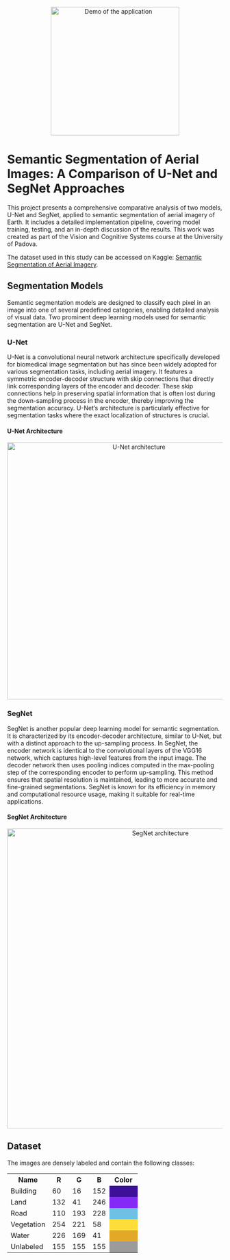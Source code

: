 <p align="center">
  <img src="satelliteimage.gif" alt="Demo of the application" width="300"/>
</p>

# Semantic Segmentation of Aerial Images: A Comparison of U-Net and SegNet Approaches

This project presents a comprehensive comparative analysis of two models, U-Net and SegNet, applied to semantic segmentation of aerial imagery of Earth. It includes a detailed implementation pipeline, covering model training, testing, and an in-depth discussion of the results. This work was created as part of the Vision and Cognitive Systems course at the University of Padova.

The dataset used in this study can be accessed on Kaggle: [Semantic Segmentation of Aerial Imagery](https://www.kaggle.com/datasets/humansintheloop/semantic-segmentation-of-aerial-imagery/data).


## Segmentation Models

Semantic segmentation models are designed to classify each pixel in an image into one of several predefined categories, enabling detailed analysis of visual data. Two prominent deep learning models used for semantic segmentation are U-Net and SegNet.

### U-Net

U-Net is a convolutional neural network architecture specifically developed for biomedical image segmentation but has since been widely adopted for various segmentation tasks, including aerial imagery. It features a symmetric encoder-decoder structure with skip connections that directly link corresponding layers of the encoder and decoder. These skip connections help in preserving spatial information that is often lost during the down-sampling process in the encoder, thereby improving the segmentation accuracy. U-Net’s architecture is particularly effective for segmentation tasks where the exact localization of structures is crucial.

#### U-Net Architecture

<p align="center">
  <img src="https://lmb.informatik.uni-freiburg.de/people/ronneber/u-net/u-net-architecture.png" alt="U-Net architecture" width="600"/>
</p>


### SegNet

SegNet is another popular deep learning model for semantic segmentation. It is characterized by its encoder-decoder architecture, similar to U-Net, but with a distinct approach to the up-sampling process. In SegNet, the encoder network is identical to the convolutional layers of the VGG16 network, which captures high-level features from the input image. The decoder network then uses pooling indices computed in the max-pooling step of the corresponding encoder to perform up-sampling. This method ensures that spatial resolution is maintained, leading to more accurate and fine-grained segmentations. SegNet is known for its efficiency in memory and computational resource usage, making it suitable for real-time applications.

#### SegNet Architecture

<p align="center">
  <img src="https://production-media.paperswithcode.com/methods/segnet_Vorazx7.png" alt="SegNet architecture" width="700"/>
</p>


## Dataset

The images are densely labeled and contain the following classes:

<table>
  <tr>
    <th>Name</th>
    <th>R</th>
    <th>G</th>
    <th>B</th>
    <th>Color</th>
  </tr>
  <tr>
    <td>Building</td>
    <td>60</td>
    <td>16</td>
    <td>152</td>
    <td style="background-color: rgb(60, 16, 152); width: 50px;">&nbsp;</td>
  </tr>
  <tr>
    <td>Land</td>
    <td>132</td>
    <td>41</td>
    <td>246</td>
    <td style="background-color: rgb(132, 41, 246); width: 50px;">&nbsp;</td>
  </tr>
  <tr>
    <td>Road</td>
    <td>110</td>
    <td>193</td>
    <td>228</td>
    <td style="background-color: rgb(110, 193, 228); width: 50px;">&nbsp;</td>
  </tr>
  <tr>
    <td>Vegetation</td>
    <td>254</td>
    <td>221</td>
    <td>58</td>
    <td style="background-color: rgb(254, 221, 58); width: 50px;">&nbsp;</td>
  </tr>
  <tr>
    <td>Water</td>
    <td>226</td>
    <td>169</td>
    <td>41</td>
    <td style="background-color: rgb(226, 169, 41); width: 50px;">&nbsp;</td>
  </tr>
  <tr>
    <td>Unlabeled</td>
    <td>155</td>
    <td>155</td>
    <td>155</td>
    <td style="background-color: rgb(155, 155, 155); width: 50px;">&nbsp;</td>
  </tr>
</table>


